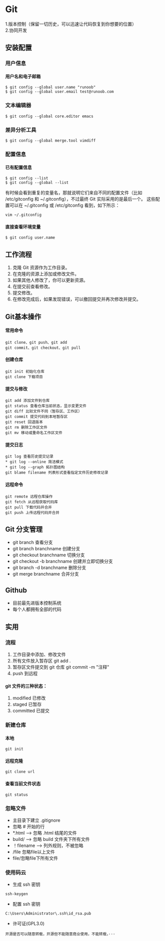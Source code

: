 # Git
1.版本控制（保留一切历史，可以迅速让代码恢复到你想要的位置）  
2.协同开发  
## 安装配置
### 用户信息  
#### 用户名和电子邮箱  
```git
$ git config --global user.name "runoob"
$ git config --global user.email test@runoob.com
```
### 文本编辑器  
```git
$ git config --global core.editor emacs
```
### 差异分析工具  
```git
$ git config --global merge.tool vimdiff
```
### 配置信息  
#### 已有配置信息  
```angular2html
$ git config --list
$ git config --global --list
```
有时候会看到重复的变量名，那就说明它们来自不同的配置文件（比如 /etc/gitconfig 和 ~/.gitconfig），不过最终 Git 实际采用的是最后一个。
这些配置可以在 ~/.gitconfig 或 /etc/gitconfig 看到，如下所示：  
```angular2html
vim ~/.gitconfig 
```
#### 直接查看环境变量  
```angular2html
$ git config user.name
```
## 工作流程
1. 克隆 Git 资源作为工作目录。
2. 在克隆的资源上添加或修改文件。
3. 如果其他人修改了，你可以更新资源。
4. 在提交前查看修改。
5. 提交修改。
6. 在修改完成后，如果发现错误，可以撤回提交并再次修改并提交。
## Git基本操作  
#### 常用命令  
```angular2html
git clone、git push、git add
git commit、git checkout、git pull
```
#### 创建仓库  
```angular2html
git init 初始化仓库
git clone 下载项目
```
#### 提交与修改
```angular2html
git add 添加文件到仓库
git status 查看仓库当前状态，显示变更文件
git diff 比较文件不同（暂存区、工作区）
git commit 提交代码到本地暂存区
git reset 回退版本
git rm 删除工作区文件
git mv 移动或重命名工作区文件
```
#### 提交日志  
```angular2html
git log 查看历史提交记录
* git log --online 简洁模式
* git log --graph 拓扑图结构
git blame filename 列表形式查看指定文件历史修改记录
```
#### 远程命令
```angular2html
git remote 远程仓库操作
git fetch 从远程获取代码库
git pull 下载代码并合并
git push 上传远程代码并合并
```
## Git 分支管理  
* git branch 查看分支
* git branch branchname 创建分支
* git checkout branchname 切换分支
* git checkout -b branchname 创建并立即切换分支
* git branch -d branchname 删除分支
* git merge branchname 合并分支  
## Github  
* 目前最先进版本控制系统
* 每个人都拥有全部的代码  
## 实用  
### 流程  
1. 工作目录中添加、修改文件
2. 所有文件放入暂存区 git add .
3. 暂存区文件提交到 git 仓库 git commit -m "注释"
4. push 到远程
#### git 文件的三种状态：  
1. modified 已修改
2. staged 已暂存
3. committed 已提交
### 新建仓库  
#### 本地  
```
git init
```
#### 远程克隆  
```
git clone url
```
#### 查看当前文件状态  
```
git status
```
### 忽略文件  
* 主目录下建立 .gitignore  
* 忽略 # 开始的行
* *.html --> 忽略 .html 结尾的文件
* build/ --> 忽略 build 文件夹下所有文件
* ！filename --> 列外规则，不被忽略
* /file 忽略file以上文件
* file/忽略file下所有文件  
### 使用码云  
* 生成 ssh 密钥

```
ssh-keygen
```

* 配置 ssh 密钥
```
C:\Users\Administrator\.ssh\id_rsa.pub
```

* 许可证(GPL3.0)
```
开源是否可以随意转载，开源但不能随意商业使用，不能转载，···
```
